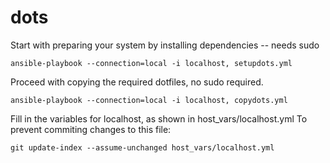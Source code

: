 # dots
Start with preparing your system by installing dependencies -- needs sudo

```
ansible-playbook --connection=local -i localhost, setupdots.yml
```

Proceed with copying the required dotfiles, no sudo required.

```
ansible-playbook --connection=local -i localhost, copydots.yml
```

Fill in the variables for localhost, as shown in host_vars/localhost.yml
To prevent commiting changes to this file:

```
git update-index --assume-unchanged host_vars/localhost.yml
```
